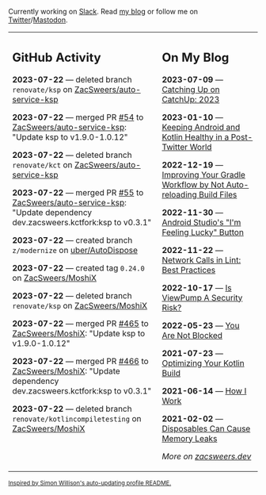 Currently working on [Slack](https://slack.com/). Read [my blog](https://zacsweers.dev/) or follow me on [Twitter](https://twitter.com/ZacSweers)/[Mastodon](https://hachyderm.io/@ZacSweers).

<table><tr><td valign="top" width="60%">

## GitHub Activity
<!-- githubActivity starts -->
**2023-07-22** — deleted branch `renovate/ksp` on [ZacSweers/auto-service-ksp](https://github.com/ZacSweers/auto-service-ksp)

**2023-07-22** — merged PR [#54](https://github.com/ZacSweers/auto-service-ksp/pull/54) to [ZacSweers/auto-service-ksp](https://github.com/ZacSweers/auto-service-ksp): "Update ksp to v1.9.0-1.0.12"

**2023-07-22** — deleted branch `renovate/kct` on [ZacSweers/auto-service-ksp](https://github.com/ZacSweers/auto-service-ksp)

**2023-07-22** — merged PR [#55](https://github.com/ZacSweers/auto-service-ksp/pull/55) to [ZacSweers/auto-service-ksp](https://github.com/ZacSweers/auto-service-ksp): "Update dependency dev.zacsweers.kctfork:ksp to v0.3.1"

**2023-07-22** — created branch `z/modernize` on [uber/AutoDispose](https://github.com/uber/AutoDispose)

**2023-07-22** — created tag `0.24.0` on [ZacSweers/MoshiX](https://github.com/ZacSweers/MoshiX)

**2023-07-22** — deleted branch `renovate/ksp` on [ZacSweers/MoshiX](https://github.com/ZacSweers/MoshiX)

**2023-07-22** — merged PR [#465](https://github.com/ZacSweers/MoshiX/pull/465) to [ZacSweers/MoshiX](https://github.com/ZacSweers/MoshiX): "Update ksp to v1.9.0-1.0.12"

**2023-07-22** — merged PR [#466](https://github.com/ZacSweers/MoshiX/pull/466) to [ZacSweers/MoshiX](https://github.com/ZacSweers/MoshiX): "Update dependency dev.zacsweers.kctfork:ksp to v0.3.1"

**2023-07-22** — deleted branch `renovate/kotlincompiletesting` on [ZacSweers/MoshiX](https://github.com/ZacSweers/MoshiX)
<!-- githubActivity ends -->
</td><td valign="top" width="40%">

## On My Blog
<!-- blog starts -->
**2023-07-09** — [Catching Up on CatchUp: 2023](https://www.zacsweers.dev/catching-up-on-catchup-2023/)

**2023-01-10** — [Keeping Android and Kotlin Healthy in a Post-Twitter World](https://www.zacsweers.dev/keeping-android-healthy/)

**2022-12-19** — [Improving Your Gradle Workflow by Not Auto-reloading Build Files](https://www.zacsweers.dev/improving-your-workflow-by-not-auto-reloading-build-files/)

**2022-11-30** — [Android Studio's "I'm Feeling Lucky" Button](https://www.zacsweers.dev/android-studios-im-feeling-lucky-button/)

**2022-11-22** — [Network Calls in Lint: Best Practices](https://www.zacsweers.dev/network-calls-in-lint-best-practices/)

**2022-10-17** — [Is ViewPump A Security Risk?](https://www.zacsweers.dev/is-viewpump-a-security-risk/)

**2022-05-23** — [You Are Not Blocked](https://www.zacsweers.dev/you-are-not-blocked/)

**2021-07-23** — [Optimizing Your Kotlin Build](https://www.zacsweers.dev/optimizing-your-kotlin-build/)

**2021-06-14** — [How I Work](https://www.zacsweers.dev/how-i-work/)

**2021-02-02** — [Disposables Can Cause Memory Leaks](https://www.zacsweers.dev/disposables-can-cause-memory-leaks/)
<!-- blog ends -->
_More on [zacsweers.dev](https://zacsweers.dev/)_
</td></tr></table>

<sub><a href="https://simonwillison.net/2020/Jul/10/self-updating-profile-readme/">Inspired by Simon Willison's auto-updating profile README.</a></sub>